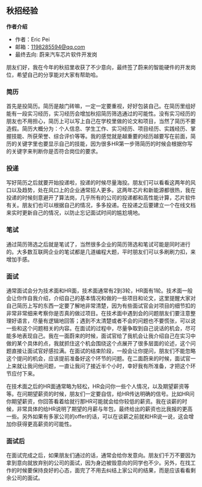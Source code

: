 

## 秋招经验

**作者介绍**

- 作者：Eric Pei
- 邮箱：1198285594@qq.com
- 最终去向: 蔚来汽车芯片软件开发岗

朋友们好，我在今年的秋招里收获了不少意向，最终签了蔚来的智能硬件的开发岗位，希望自己的分享能对大家有帮助哈。


### 简历
首先是投简历。简历是敲门砖嘛，一定一定要重视，好好包装自己。在简历里组好能有一段实习经历，实习经历会增加秋招简历筛选通过的可能性。没有实习经历的朋友也不用担心，简历上可以写上自己在学校里做的论文和项目，当然了简历不要造假。简历大概分为：个人信息、学生工作、实习经历、项目经历、实践经历、掌握技能、所获荣誉、综合评价等等。我的感觉就是越重要的经历越要写在前面，简历的关键字里也要显示自己的技能，因为很多HR第一步筛简历的时候会根据你写的关键字来判断你是否符合岗位的要求。

### 投递
写好简历之后就要开始投递啦，投递的时候尽量海投。朋友们可以看看这两年的风口以及趋势，处在风口上的企业通常招人更多。这两年芯片和新能源都很热，我在投递的时候刻意避开了算法岗，几乎所有的公司的投递都和高性能计算，芯片软件有关。朋友们也可以根据自己的情况，多多投递。在投递之后要建立一个在线文档来实时更新自己的情况，以防止忘记面试时间的尴尬境地。

### 笔试
通过简历筛选之后就是笔试了，当然很多企业的简历筛选和笔试可能是同时进行的。大多数互联网企业的笔试都是几道编程大题，平时朋友们可以多刷刷力扣，来增加手感。


### 面试
通常面试会分为技术面和HR面，技术面通常有2到3轮，HR面有1轮。技术面一般会让你作自我介绍，介绍自己的基本情况和做的一些项目和论文，这里提醒大家对自己简历上写的东西一定要了解地非常清楚，因为有些面试官会对项目的细节扣的非常非常细来考察你是否真的做过项目。在技术面中遇到会的问题朋友们要注意整理好语言，尽量有逻辑地回答；遇到不太清楚或者不会的问题也不要慌张，可以说一些和这个问题相关的内容。在面试的过程中，尽量争取到自己说话的机会，尽可能多地表现自己。我在一面蔚来的时候，面试官给了我机会让我介绍自己在实习中做的某个具体的点，我就抓住这个机会围绕这个点展开了很多层面的论述，这个问题直接让面试官好感拉满。在面试的结束阶段，一般会让你提问，朋友们不能忽略这个提问的机会，应该提前准备好这个环节的问题。在二面蔚来的时候，面试官一上来就让我问他问题，一直让我问了接近半个小时，幸好我有所准备，才把这个环节应付下来。

在技术面之后的HR面通常略为轻松，HR会问你一些个人情况，以及期望薪资等等。在问期望薪资的时候，朋友们一定要自信，给HR传达明确的信号。比如HR问你期望薪资，你回答看着给就行那HR可能就会给你较低的薪资。我在谈薪的时候，非常具体的给HR说明了期望的月薪与年包，最终给出的薪资也比我报的更高一些。另外如果有多家公司的offer的话，可以在谈薪之前就和HR说一说，这会增加你获得更高薪资的可能性。

### 面试后
在面试完成之后，如果朋友们通过的话，通常会给你发意向。朋友们千万不要因为拿到意向就放弃别的公司的面试，因为身边被毁意向的同学也不少。另外，在找工作的时候要保持良好的心态，面完了不用去纠结上家公司的结果，而是应该看看剩余公司的面试。

